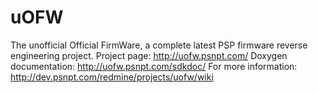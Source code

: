 uOFW
====

The unofficial Official FirmWare, a complete latest PSP firmware reverse engineering project.
Project page: http://uofw.psnpt.com/
Doxygen documentation: http://uofw.psnpt.com/sdkdoc/
For more information: http://dev.psnpt.com/redmine/projects/uofw/wiki

